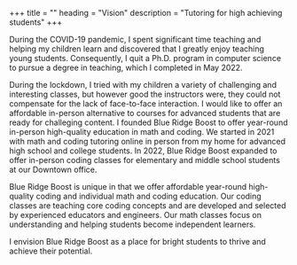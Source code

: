 +++
title = ""
heading = "Vision"
description = "Tutoring for high achieving students"
+++

During the COVID-19 pandemic, I spent significant time teaching and helping my children learn and discovered that I greatly enjoy teaching young students. Consequently, I quit a Ph.D. program in computer science to pursue a degree in teaching, which I completed in May 2022. 

During the lockdown, I tried with my children a variety of challenging and interesting classes, but however good the instructors were, they could not compensate for the lack of face-to-face interaction. I would like to offer an affordable in-person alternative to courses for advanced students that are ready for challeging content. I founded Blue Ridge Boost to offer year-round in-person high-quality education in math and coding. We started in 2021 with math and coding tutoring online in person from my home for advanced high school and college students. In 2022, Blue Ridge Boost expanded to offer in-person coding classes for elementary and middle school students at our Downtown office. 

Blue Ridge Boost is unique in that we offer affordable year-round high-quality coding and individual math and coding education. Our coding classes are teaching core coding concepts and are developed and selected by experienced educators and engineers. Our math classes focus on understanding and helping students become independent learners.

I envision Blue Ridge Boost as a place for bright students to thrive and achieve their potential. 

